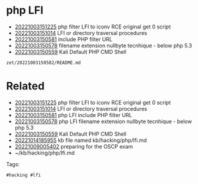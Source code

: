 # php LFI

- [20221003151225](/zet/20221003151225/README.md) php filter LFI to iconv RCE original get 0 script
- [20221003151014](/zet/20221003151014/README.md) LFI or directory traversal procedures
- [20221003150581](/zet/20221003150581/README.md) include PHP filter URL
- [20221003150578](/zet/20221003150578/README.md) filename extension nullbyte tecnhique - below php 5.3
- [20221003150559](/zet/20221003150559/README.md) Kali Default PHP CMD Shell

` zet/20221003150582/README.md `

# Related

- [20221003151225](/zet/20221003151225/README.md) php filter LFI to iconv RCE original get 0 script
- [20221003151014](/zet/20221003151014/README.md) LFI or directory traversal procedures
- [20221003150581](/zet/20221003150581/README.md) php LFI include PHP filter URL
- [20221003150578](/zet/20221003150578/README.md) php LFI filename extension nullbyte tecnhique - below php 5.3
- [20221003150559](/zet/20221003150559/README.md) Kali Default PHP CMD Shell
- [20221014185955](/zet/20221014185955/README.md) kb file named kb/hacking/php/lfi.md
- [20221009005402](/zet/20221009005402/README.md) preparing for the OSCP exam
- ~/kb/hacking/php/lfi.md

Tags:

    #hacking #lfi 
